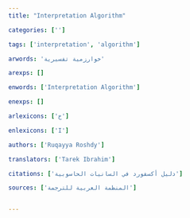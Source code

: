 ```yaml
---
title: "Interpretation Algorithm"

categories: ['']

tags: ['interpretation', 'algorithm']

arwords: 'خوارزمية تفسيرية'

arexps: []

enwords: ['Interpretation Algorithm']

enexps: []

arlexicons: ['خ']

enlexicons: ['I']

authors: ['Ruqayya Roshdy']

translators: ['Tarek Ibrahim']

citations: ['دليل أكسفورد في السانيات الحاسوبية']

sources: ['المنظمة العربية للترجمة']


---
```

